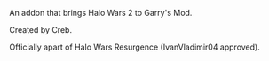 An addon that brings Halo Wars 2 to Garry's Mod.

Created by Creb.

Officially apart of Halo Wars Resurgence (IvanVladimir04 approved).
